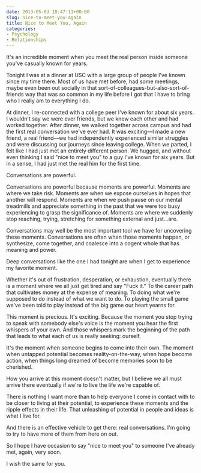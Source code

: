 ```yaml
---
date: 2013-05-03 18:47:11+00:00
slug: nice-to-meet-you-again
title: Nice to Meet You, Again
categories:
- Psychology
- Relationships
---
```

It's an incredible moment when you meet the real person inside someone you've casually known for years.

Tonight I was at a dinner at USC with a large group of people I've known since my time there. Most of us have met before, had some meetings, maybe even been out socially in that sort-of-colleagues-but-also-sort-of-friends way that was so common in my life before I got that I have to bring who I really am to everything I do.

At dinner, I re-connected with a college peer I've known for about six years. I wouldn't say we were ever friends, but we knew each other and had worked together. After dinner, we walked together across campus and had the first real conversation we've ever had. It was exciting—I made a new friend, a real friend—we had independently experienced similar struggles and were discussing our journeys since leaving college. When we parted, I felt like I had just met an entirely different person. We hugged, and without even thinking I said "nice to meet you" to a guy I've known for six years. But in a sense, I had just met the real him for the first time.

Conversations are powerful.

<a name="morelink"></a>
Conversations are powerful because moments are powerful. Moments are where we take risk.<!-- more --> Moments are when we expose ourselves in hopes that another will respond. Moments are when we push pause on our mental treadmills and appreciate something in the past that we were too busy experiencing to grasp the significance of. Moments are where we suddenly stop reaching, trying, stretching for something external and just...are.

Conversations may well be the most important tool we have for uncovering these moments. Conversations are often when those moments happen, or synthesize, come together, and coalesce into a cogent whole that has meaning and power.

Deep conversations like the one I had tonight are when I get to experience my favorite moment.

Whether it's out of frustration, desperation, or exhaustion, eventually there is a moment where we all just get tired and say "Fuck it." To the career path that cultivates money at the expense of meaning. To doing what we're supposed to do instead of what we want to do. To playing the small game we've been told to play instead of the big game our heart yearns for.

This moment is precious. It's exciting. Because the moment you stop trying to speak with somebody else's voice is the moment you hear the first whispers of your own. And those whispers mark the beginning of the path that leads to what each of us is really seeking: ourself.

It's the moment when someone begins to come into their own. The moment when untapped potential becomes reality-on-the-way, when hope become action, when things long dreamed of become memories soon to be cherished.

How you arrive at this moment doesn't matter, but I believe we all must arrive there eventually if we're to live the life we're capable of.

There is nothing I want more than to help everyone I come in contact with to be closer to living at their potential, to experience these moments and the ripple effects in their life. That unleashing of potential in people and ideas is what I live for.

And there is an effective vehicle to get there: real conversations. I'm going to try to have more of them from here on out.

So I hope I have occasion to say "nice to meet you" to someone I've already met, again, very soon.

I wish the same for you.